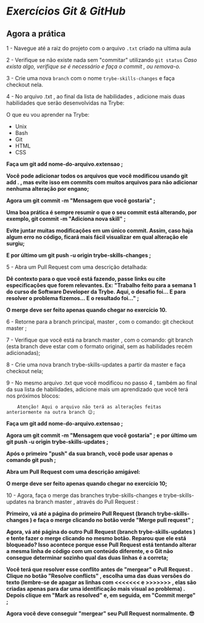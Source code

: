 # *Exercícios Git & GitHub*

## Agora a prática


1 - Navegue até a raiz do projeto com o arquivo `.txt` criado na ultima aula

2 - Verifique se não existe nada sem "commitar" utilizando `git status`
    *Caso exista algo, verifique se é necessário e faça o commit , ou remova-o.*

3 - Crie uma nova `branch` com o nome `trybe-skills-changes` e faça checkout nela.  

4 - No arquivo .txt , ao final da lista de habilidades , adicione mais duas habilidades que serão desenvolvidas na Trybe:

O que eu vou aprender na Trybe:

- Unix
- Bash
- Git
- HTML
- CSS

**Faça um git add nome-do-arquivo.extensao ;**

**Você pode adicionar todos os arquivos que você modificou usando git add . , mas evite isso em commits com muitos arquivos para não adicionar nenhuma alteração por engano;**

**Agora um git commit -m "Mensagem que você gostaria" ;**

**Uma boa prática é sempre resumir o que o seu commit está alterando, por exemplo, git commit -m "Adiciona nova skill" ;**

**Evite juntar muitas modificações em um único commit. Assim, caso haja algum erro no código, ficará mais fácil visualizar em qual alteração ele surgiu;**

**E por último um git push -u origin trybe-skills-changes ;**

5 - Abra um Pull Request com uma descrição detalhada:

**Dê contexto para o que você está fazendo, passe links ou cite especificações que forem relevantes. Ex: "Trabalho feito para a semana 1 do curso de Software Developer da Trybe. Aqui, o desafio foi... E para resolver o problema fizemos... E o resultado foi..." ;**

**O merge deve ser feito apenas quando chegar no exercício 10.**

6 - Retorne para a branch principal, master , com o comando: git checkout master ;

7 - Verifique que você está na branch master , com o comando: git branch (esta branch deve estar com o formato original, sem as habilidades recém adicionadas);

8 - Crie uma nova branch trybe-skills-updates a partir da master e faça checkout nela;

9 - No mesmo arquivo .txt que você modificou no passo 4 , também ao final da sua lista de habilidades, adicione mais um aprendizado que você terá nos próximos blocos:

        Atenção! Aqui o arquivo não terá as alterações feitas anteriormente na outra branch 😉;

**Faça um git add nome-do-arquivo.extensao ;**

**Agora um git commit -m "Mensagem que você gostaria" ;
e por último um git push -u origin trybe-skills-updates ;**

**Após o primeiro "push" da sua branch, você pode usar apenas o comando git push ;**

**Abra um Pull Request com uma descrição amigável:**

**O merge deve ser feito apenas quando chegar no exercício 10;**

10 - Agora, faça o merge das branches trybe-skills-changes e trybe-skills-updates na branch master , através do Pull Request :

**Primeiro, vá até a página do primeiro Pull Request (branch trybe-skills-changes ) e faça o merge clicando no botão verde "Merge pull request" ;**

**Agora, vá até página do outro Pull Request (branch trybe-skills-updates ) e tente fazer o merge clicando no mesmo botão. Reparou que ele está bloqueado? Isso acontece porque esse Pull Request está tentando alterar a mesma linha de código com um conteúdo diferente, e o Git não consegue determinar sozinho qual das duas linhas é a correta;**

**Você terá que resolver esse conflito antes de "mergear" o Pull Request . Clique no botão "Resolve conflicts" , escolha uma das duas versões do texto (lembre-se de apagar as linhas com <<<<<<< e >>>>>>> , elas são criadas apenas para dar uma identificação mais visual ao problema) . Depois clique em "Mark as resolved" e, em seguida, em "Commit merge" ;**

**Agora você deve conseguir "mergear" seu Pull Request normalmente. 😎**